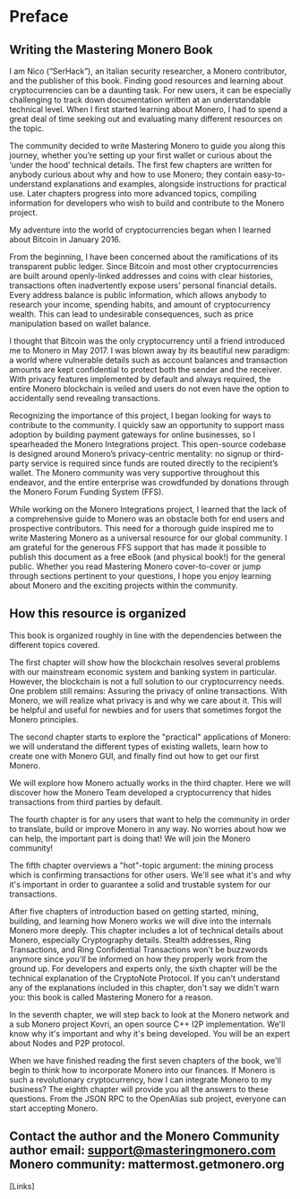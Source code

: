 # Preface

## Writing the Mastering Monero Book 
I am Nico (“SerHack”), an Italian security researcher, a Monero contributor, and the publisher of this book. Finding good resources and learning about cryptocurrencies can be a daunting task. For new users, it can be especially challenging to track down documentation written at an understandable technical level. When I first started learning about Monero, I had to spend a great deal of time seeking out and evaluating many different resources on the topic. 

The community decided to write Mastering Monero to guide you along this journey, whether you’re setting up your first wallet or curious about the ‘under the hood’ technical details. The first few chapters are written for anybody curious about why and how to use Monero; they contain easy-to-understand explanations and examples, alongside instructions for practical use. Later chapters progress into more advanced topics, compiling information for developers who wish to build and contribute to the Monero project.

My adventure into the world of cryptocurrencies began when I learned about Bitcoin in January 2016.

From the beginning, I have been concerned about the ramifications of its transparent public ledger. Since Bitcoin and most other cryptocurrencies are built around openly-linked addresses and coins with clear histories, transactions often inadvertently expose users’ personal financial details. Every address balance is public information, which allows anybody to research your income, spending habits, and amount of cryptocurrency wealth. This can lead to undesirable consequences, such as price manipulation based on wallet balance.

I thought that Bitcoin was the only cryptocurrency until a friend introduced me to Monero in May 2017. I was blown away by its beautiful new paradigm: a world where vulnerable details such as account balances and transaction amounts are kept confidential to protect both the sender and the receiver. With privacy features implemented by default and always required, the entire Monero blockchain is veiled and users do not even have the option to accidentally send revealing transactions.

Recognizing the importance of this project, I began looking for ways to contribute to the community. I quickly saw an opportunity to support mass adoption by building payment gateways for online businesses, so I spearheaded the Monero Integrations project. This open-source codebase is designed around Monero’s privacy-centric mentality: no signup or third-party service is required since funds are routed directly to the recipient’s wallet. The Monero community was very supportive throughout this endeavor, and the entire enterprise was crowdfunded by donations through the Monero Forum Funding System (FFS). 

While working on the Monero Integrations project, I learned that the lack of a comprehensive guide to Monero was an obstacle both for end users and prospective contributors. This need for a thorough guide inspired me to write Mastering Monero as a universal resource for our global community. I am grateful for the generous FFS support that has made it possible to publish this document as a free eBook (and physical book!) for the general public. Whether you read Mastering Monero cover-to-cover or jump through sections pertinent to your questions, I hope you enjoy learning about Monero and the exciting projects within the community.


## How this resource is organized

This book is organized roughly in line with the dependencies between the different topics covered.

The first chapter will show how the blockchain resolves several problems with our mainstream economic system and banking system in particular. However, the blockchain is not a full solution to our cryptocurrency needs. One problem still remains: Assuring the privacy of online transactions. With Monero, we will realize what privacy is and why we care about it. This will be helpful and useful for newbies and for users that sometimes forgot the Monero principles.

The second chapter starts to explore the "practical" applications of Monero: we will understand the different types of existing wallets, learn how to create one with Monero GUI, and finally find out how to get our first Monero.

We will explore how Monero actually works in the third chapter. Here we will discover how the Monero Team developed a cryptocurrency that hides transactions from third parties by default. 

The fourth chapter is for any users that want to help the community in order to translate, build or improve Monero in any way. No worries about how we can help, the important part is doing that! We will join the Monero community!

The fifth chapter overviews a "hot"-topic argument: the mining process which is confirming transactions for other users. We'll see what it's and why it's important in order to guarantee a solid and trustable system for our transactions.

After five chapters of introduction based on getting started, mining, building, and learning how Monero works we will dive into the internals Monero more deeply. This chapter includes a lot of technical details about Monero, especially Cryptography details. Stealth addresses, Ring Transactions, and Ring Confidential Transactions won't be buzzwords anymore since *you'll* be informed on how they properly work from the ground up. For developers and experts only, the sixth chapter will be the technical explanation of the CryptoNote Protocol. If you can't understand any of the explanations included in this chapter, don't say we didn't warn you: this book is called Mastering Monero for a reason.

In the seventh chapter, we will step back to look at the Monero network and a sub Monero project Kovri, an open source C++ I2P implementation. We'll know why it's important and why it's being developed. You will be an expert about Nodes and P2P protocol.

When we have finished reading the first seven chapters of the book, we'll begin to think how to incorporate Monero into our finances. If Monero is such a revolutionary cryptocurrency, how I can integrate Monero to my business? The eighth chapter will provide you all the answers to these questions. From the JSON RPC to the OpenAlias sub project, everyone can start accepting Monero.

## Contact the author and the Monero Community author email: support@masteringmonero.com Monero community: mattermost.getmonero.org

[Links] 
